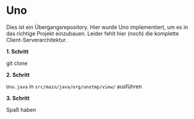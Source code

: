 # Uno

Dies ist ein Übergangsrepository. Hier wurde Uno implementiert, um es in das richtige Projekt einzubauen.
Leider fehlt hier (noch) die komplette Client-Serverarchitektur.

**1. Schritt**

git clone


**2. Schritt**

`Uno.java` in `src/main/java/org/unotmp/view/` ausführen


**3. Schritt**

Spaß haben
